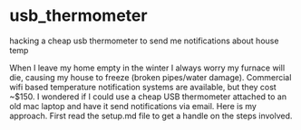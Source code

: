 # usb_thermometer
hacking a cheap usb thermometer to send me notifications about house temp

When I leave my home empty in the winter I always worry my furnace will die, causing my house to freeze (broken pipes/water damage). Commercial wifi based temperature notification systems are available, but they cost ~$150.  I wondered if I could use a cheap USB thermometer attached to an old mac laptop and have it send notifications via email.  Here is my approach.  First read the setup.md file to get a handle on the steps involved.
